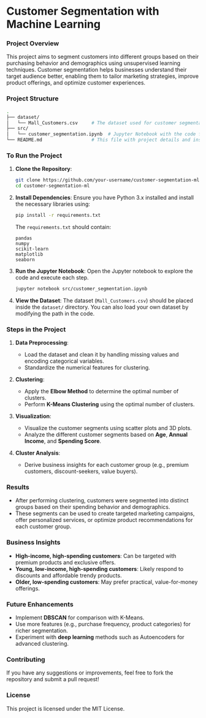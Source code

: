 # **Customer Segmentation with Machine Learning**

### **Project Overview**
This project aims to segment customers into different groups based on their purchasing behavior and demographics using unsupervised learning techniques. Customer segmentation helps businesses understand their target audience better, enabling them to tailor marketing strategies, improve product offerings, and optimize customer experiences.

### **Project Structure**
```bash
.
├── dataset/
│   └── Mall_Customers.csv     # The dataset used for customer segmentation.
├── src/
│   └── customer_segmentation.ipynb  # Jupyter Notebook with the code for analysis and clustering.
└── README.md                  # This file with project details and instructions.
```

### **To Run the Project**
1. **Clone the Repository**:
   ```bash
   git clone https://github.com/your-username/customer-segmentation-ml.git
   cd customer-segmentation-ml
   ```

2. **Install Dependencies**:
   Ensure you have Python 3.x installed and install the necessary libraries using:
   ```bash
   pip install -r requirements.txt
   ```

   The `requirements.txt` should contain:
   ```
   pandas
   numpy
   scikit-learn
   matplotlib
   seaborn
   ```

3. **Run the Jupyter Notebook**:
   Open the Jupyter notebook to explore the code and execute each step.
   ```bash
   jupyter notebook src/customer_segmentation.ipynb
   ```

4. **View the Dataset**:
   The dataset (`Mall_Customers.csv`) should be placed inside the `dataset/` directory. You can also load your own dataset by modifying the path in the code.

### **Steps in the Project**
1. **Data Preprocessing**:
   - Load the dataset and clean it by handling missing values and encoding categorical variables.
   - Standardize the numerical features for clustering.

2. **Clustering**:
   - Apply the **Elbow Method** to determine the optimal number of clusters.
   - Perform **K-Means Clustering** using the optimal number of clusters.

3. **Visualization**:
   - Visualize the customer segments using scatter plots and 3D plots.
   - Analyze the different customer segments based on **Age**, **Annual Income**, and **Spending Score**.

4. **Cluster Analysis**:
   - Derive business insights for each customer group (e.g., premium customers, discount-seekers, value buyers).

### **Results**
- After performing clustering, customers were segmented into distinct groups based on their spending behavior and demographics.
- These segments can be used to create targeted marketing campaigns, offer personalized services, or optimize product recommendations for each customer group.

### **Business Insights**
- **High-income, high-spending customers**: Can be targeted with premium products and exclusive offers.
- **Young, low-income, high-spending customers**: Likely respond to discounts and affordable trendy products.
- **Older, low-spending customers**: May prefer practical, value-for-money offerings.

### **Future Enhancements**
- Implement **DBSCAN** for comparison with K-Means.
- Use more features (e.g., purchase frequency, product categories) for richer segmentation.
- Experiment with **deep learning** methods such as Autoencoders for advanced clustering.

### **Contributing**
If you have any suggestions or improvements, feel free to fork the repository and submit a pull request!

### **License**
This project is licensed under the MIT License.
